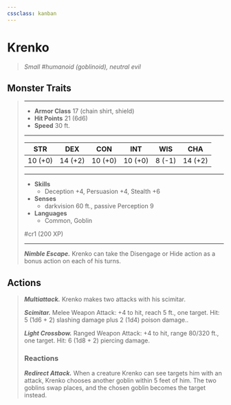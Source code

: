 ```yaml
---
cssclass: kanban
---
```


# Krenko
>*Small #humanoid (goblinoid), neutral evil*
## Monster Traits
>___
>- **Armor Class** 17 (chain shirt, shield)
>- **Hit Points** 21 (6d6)
>- **Speed** 30 ft.
>___
>|STR|DEX|CON|INT|WIS|CHA|
>|:---:|:---:|:---:|:---:|:---:|:---:|
>|10 (+0)|14 (+2)|10 (+0)|10 (+0)|8 (-1)|14 (+2)|
>___
>- **Skills**
>	 - Deception +4, Persuasion +4, Stealth +6
>- **Senses**
>	 - darkvision 60 ft., passive Perception 9
>- **Languages**
>	 - Common, Goblin
>
> #cr1 (200 XP)
>___
>***Nimble Escape.*** Krenko can take the Disengage or Hide action as a bonus action on each of his turns.  
>
## Actions
>***Multiattack.*** Krenko makes two attacks with his scimitar.  
>
>***Scimitar.*** Melee Weapon Attack: +4 to hit, reach 5 ft., one target. Hit: 5 (1d6 + 2) slashing damage plus 2 (1d4) poison damage..  
>
>***Light Crossbow.*** Ranged Weapon Attack: +4 to hit, range 80/320 ft., one target. Hit: 6 (1d8 + 2) piercing damage.  
>
>### Reactions
>***Redirect Attack.*** When a creature Krenko can see targets him with an attack, Krenko chooses another goblin within 5 feet of him. The two goblins swap places, and the chosen goblin becomes the target instead.